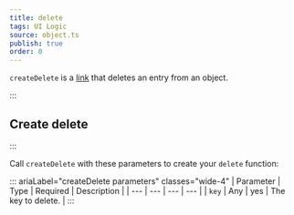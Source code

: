 ```yaml
---
title: delete
tags: UI Logic
source: object.ts
publish: true
order: 0
---
```


`createDelete` is a [link](/docs/logic/links-overview) that deletes an entry from an object.


:::
## Create delete
:::

Call `createDelete` with these parameters to create your `delete` function:

::: ariaLabel="createDelete parameters" classes="wide-4"
| Parameter | Type | Required | Description |
| --- | --- | --- | --- |
| `key` | Any | yes | The key to delete. |
:::

